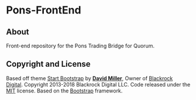 # Pons-FrontEnd

## About

Front-end repository for the Pons Trading Bridge for Quorum.



## Copyright and License

Based off theme [Start Bootstrap](https://startbootstrap.com) by **[David Miller](http://davidmiller.io/)**, Owner of [Blackrock Digital](http://blackrockdigital.io/).
Copyright 2013-2018 Blackrock Digital LLC.
Code released under the [MIT](https://github.com/BlackrockDigital/startbootstrap-grayscale/blob/gh-pages/LICENSE) license.
Based on the [Bootstrap](http://getbootstrap.com/) framework.
